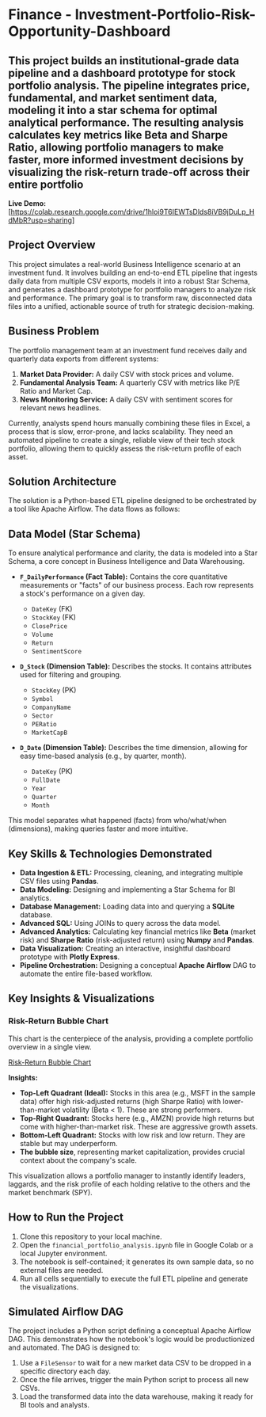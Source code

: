 # Finance - Investment-Portfolio-Risk-Opportunity-Dashboard
## This project builds an institutional-grade data pipeline and a dashboard prototype for stock portfolio analysis. The pipeline integrates price, fundamental, and market sentiment data, modeling it into a star schema for optimal analytical performance. The resulting analysis calculates key metrics like Beta and Sharpe Ratio, allowing portfolio managers to make faster, more informed investment decisions by visualizing the risk-return trade-off across their entire portfolio

**Live Demo:** [https://colab.research.google.com/drive/1hloi9T6IEWTsDlds8iVB9jDuLp_HdMbR?usp=sharing]

## Project Overview

This project simulates a real-world Business Intelligence scenario at an investment fund. It involves building an end-to-end ETL pipeline that ingests daily data from multiple CSV exports, models it into a robust Star Schema, and generates a dashboard prototype for portfolio managers to analyze risk and performance. The primary goal is to transform raw, disconnected data files into a unified, actionable source of truth for strategic decision-making.

## Business Problem

The portfolio management team at an investment fund receives daily and quarterly data exports from different systems:
1.  **Market Data Provider:** A daily CSV with stock prices and volume.
2.  **Fundamental Analysis Team:** A quarterly CSV with metrics like P/E Ratio and Market Cap.
3.  **News Monitoring Service:** A daily CSV with sentiment scores for relevant news headlines.

Currently, analysts spend hours manually combining these files in Excel, a process that is slow, error-prone, and lacks scalability. They need an automated pipeline to create a single, reliable view of their tech stock portfolio, allowing them to quickly assess the risk-return profile of each asset.

## Solution Architecture

The solution is a Python-based ETL pipeline designed to be orchestrated by a tool like Apache Airflow. The data flows as follows:

## Data Model (Star Schema)

To ensure analytical performance and clarity, the data is modeled into a Star Schema, a core concept in Business Intelligence and Data Warehousing.

*   **`F_DailyPerformance` (Fact Table):** Contains the core quantitative measurements or "facts" of our business process. Each row represents a stock's performance on a given day.
    *   `DateKey` (FK)
    *   `StockKey` (FK)
    *   `ClosePrice`
    *   `Volume`
    *   `Return`
    *   `SentimentScore`

*   **`D_Stock` (Dimension Table):** Describes the stocks. It contains attributes used for filtering and grouping.
    *   `StockKey` (PK)
    *   `Symbol`
    *   `CompanyName`
    *   `Sector`
    *   `PERatio`
    *   `MarketCapB`

*   **`D_Date` (Dimension Table):** Describes the time dimension, allowing for easy time-based analysis (e.g., by quarter, month).
    *   `DateKey` (PK)
    *   `FullDate`
    *   `Year`
    *   `Quarter`
    *   `Month`

This model separates what happened (facts) from who/what/when (dimensions), making queries faster and more intuitive.

## Key Skills & Technologies Demonstrated

*   **Data Ingestion & ETL:** Processing, cleaning, and integrating multiple CSV files using **Pandas**.
*   **Data Modeling:** Designing and implementing a Star Schema for BI analytics.
*   **Database Management:** Loading data into and querying a **SQLite** database.
*   **Advanced SQL:** Using JOINs to query across the data model.
*   **Advanced Analytics:** Calculating key financial metrics like **Beta** (market risk) and **Sharpe Ratio** (risk-adjusted return) using **Numpy** and **Pandas**.
*   **Data Visualization:** Creating an interactive, insightful dashboard prototype with **Plotly Express**.
*   **Pipeline Orchestration:** Designing a conceptual **Apache Airflow** DAG to automate the entire file-based workflow.

## Key Insights & Visualizations

### Risk-Return Bubble Chart

This chart is the centerpiece of the analysis, providing a complete portfolio overview in a single view.

[Risk-Return Bubble Chart](SnapshotPloty.png)

**Insights:**

*   **Top-Left Quadrant (Ideal):** Stocks in this area (e.g., MSFT in the sample data) offer high risk-adjusted returns (high Sharpe Ratio) with lower-than-market volatility (Beta < 1). These are strong performers.
*   **Top-Right Quadrant:** Stocks here (e.g., AMZN) provide high returns but come with higher-than-market risk. These are aggressive growth assets.
*   **Bottom-Left Quadrant:** Stocks with low risk and low return. They are stable but may underperform.
*   **The bubble size**, representing market capitalization, provides crucial context about the company's scale.

This visualization allows a portfolio manager to instantly identify leaders, laggards, and the risk profile of each holding relative to the others and the market benchmark (SPY).

## How to Run the Project

1.  Clone this repository to your local machine.
2.  Open the `financial_portfolio_analysis.ipynb` file in Google Colab or a local Jupyter environment.
3.  The notebook is self-contained; it generates its own sample data, so no external files are needed.
4.  Run all cells sequentially to execute the full ETL pipeline and generate the visualizations.

## Simulated Airflow DAG

The project includes a Python script defining a conceptual Apache Airflow DAG. This demonstrates how the notebook's logic would be productionized and automated. The DAG is designed to:

1.  Use a `FileSensor` to wait for a new market data CSV to be dropped in a specific directory each day.
2.  Once the file arrives, trigger the main Python script to process all new CSVs.
3.  Load the transformed data into the data warehouse, making it ready for BI tools and analysts.
